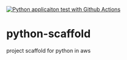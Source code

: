 [![Python applicaiton test with Github Actions](https://github.com/architechly/python-scaffold/actions/workflows/main.yml/badge.svg)](https://github.com/architechly/python-scaffold/actions/workflows/main.yml)

# python-scaffold
project scaffold for python in aws
